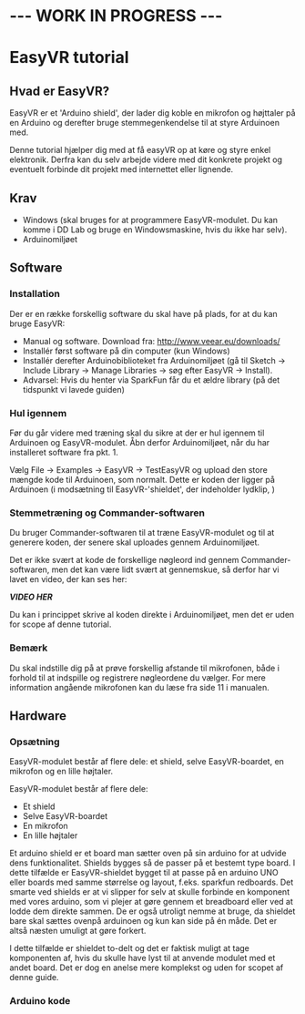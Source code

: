 # --- **WORK IN PROGRESS** ---
# EasyVR tutorial

## Hvad er EasyVR?

EasyVR er et 'Arduino shield', der lader dig koble en mikrofon og højttaler på en Arduino og derefter bruge stemmegenkendelse til at styre Arduinoen med.

Denne tutorial hjælper dig med at få easyVR op at køre og styre enkel elektronik. Derfra kan du selv arbejde videre med dit konkrete projekt og eventuelt forbinde dit projekt med internettet eller lignende.


## Krav

- Windows (skal bruges for at programmere EasyVR-modulet. Du kan komme i DD Lab og bruge en Windowsmaskine, hvis du ikke har selv).
- Arduinomiljøet


## Software
### Installation

Der er en række forskellig software du skal have på plads, for at du kan bruge EasyVR:

- Manual og software. Download fra: <http://www.veear.eu/downloads/>
- Installér først software på din computer (kun Windows)
- Installér derefter Arduinobiblioteket fra Arduinomiljøet (gå til Sketch → Include Library → Manage Libraries → søg efter EasyVR → Install).
- Advarsel: Hvis du henter via SparkFun får du et ældre library (på det tidspunkt vi lavede guiden)

### Hul igennem

Før du går videre med træning skal du sikre at der er hul igennem til Arduinoen og EasyVR-modulet. Åbn derfor Arduinomiljøet, når du har installeret software fra pkt. 1.

Vælg File → Examples → EasyVR → TestEasyVR og upload den store mængde kode til Arduinoen, som normalt. Dette er koden der ligger på Arduinoen (i modsætning til EasyVR-'shieldet', der indeholder lydklip, )

### Stemmetræning og Commander-softwaren

Du bruger Commander-softwaren til at træne EasyVR-modulet og til at generere koden, der senere skal uploades gennem Arduinomiljøet.

Det er ikke svært at kode de forskellige nøgleord ind gennem Commander-softwaren, men det kan være lidt svært at gennemskue, så derfor har vi lavet en video, der kan ses her:

___VIDEO HER___

Du kan i princippet skrive al koden direkte i Arduinomiljøet, men det er uden for scope af denne tutorial.

### Bemærk
Du skal indstille dig på at prøve forskellig afstande til mikrofonen, både i forhold til at indspille og registrere nøgleordene du vælger. For mere information angående mikrofonen kan du læse fra side 11 i manualen.

## Hardware

### Opsætning
EasyVR-modulet består af flere dele: et shield, selve EasyVR-boardet, en mikrofon og en lille højtaler.

EasyVR-modulet består af flere dele:
- Et shield
- Selve EasyVR-boardet
- En mikrofon
- En lille højtaler

Et arduino shield er et board man sætter oven på sin arduino for at udvide dens funktionalitet. Shields bygges så de passer på et bestemt type board. I dette tilfælde er EasyVR-shieldet bygget til at passe på en arduino UNO eller boards med samme størrelse og layout, f.eks. sparkfun redboards. 
Det smarte ved shields er at vi slipper for selv at skulle forbinde en komponent med vores arduino, som vi plejer at gøre gennem et breadboard eller ved at lodde dem direkte sammen. De er også utroligt nemme at bruge, da shieldet bare skal sættes ovenpå arduinoen og kun kan side på én måde. Det er altså næsten umuligt at gøre forkert.

I dette tilfælde er shieldet to-delt og det er faktisk muligt at tage komponenten af, hvis du skulle have lyst til at anvende modulet med et andet board. Det er dog en anelse mere komplekst og uden for scopet af denne guide.    


### Arduino kode
